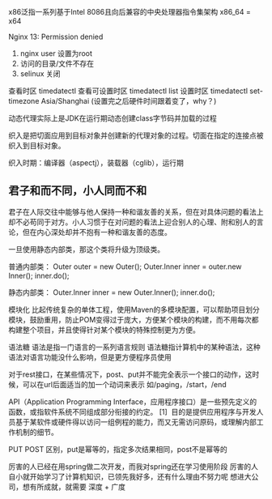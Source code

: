 x86泛指一系列基于Intel 8086且向后兼容的中央处理器指令集架构
x86_64 = x64


Nginx 13: Permission denied 
1. nginx user 设置为root
2. 访问的目录/文件不存在
3. selinux 关闭


查看时区 timedatectl
查看可设置时区 timedatectl list
设置时区 timedatectl set-timezone Asia/Shanghai (设置完之后硬件时间跟着变了，why？)


动态代理实际上是JDK在运行期动态创建class字节码并加载的过程

织入是把切面应用到目标对象并创建新的代理对象的过程。切面在指定的连接点被织入到目标对象。

织入时期：编译器（aspectj），装载器（cglib），运行期


## 君子和而不同，小人同而不和
君子在人际交往中能够与他人保持一种和谐友善的关系，但在对具体问题的看法上却不必苟同于对方。小人习惯于在对问题的看法上迎合别人的心理、附和别人的言论，但在内心深处却并不抱有一种和谐友善的态度。


一旦使用静态内部类，那这个类将升级为顶级类。

普通内部类：
	Outer outer = new Outer();
	Outer.Inner inner = outer.new Inner();
	inner.do();

静态内部类：
	Outer.Inner inner = new Outer.Inner();
	inner.do();
	
	
模块化
比起传统复杂的单体工程，使用Maven的多模块配置，可以帮助项目划分模块，鼓励重用，防止POM变得过于庞大，方便某个模块的构建，而不用每次都构建整个项目，并且使得针对某个模块的特殊控制更为方便。


语法糖
语法是指一门语言的一系列语言规则
语法糖指计算机中的某种语法，这种语法对语言功能没什么影响，但是更方便程序员使用



对于rest接口，在某些情况下，post、put并不能完全表示一个接口的动作，这时候，可以在url后面适当的加一个动词来表示
如/paging，/start，/end

API（Application Programming Interface，应用程序接口）是一些预先定义的函数，或指软件系统不同组成部分衔接的约定。 [1]  目的是提供应用程序与开发人员基于某软件或硬件得以访问一组例程的能力，而又无需访问原码，或理解内部工作机制的细节。

PUT POST 区别，put是幂等的，指定多次结果相同，post不是幂等的


厉害的人已经在用spring做二次开发，而我对spring还在学习使用阶段
厉害的人自小就开始学习了计算机知识，已领先我好多，还有什么理由不努力呢
想进大公司，想有所成就，就需要 深度 + 广度